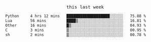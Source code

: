 <p align="center"><samp>this last week</samp></p>
<!--START_SECTION:waka-->

```txt
Python     4 hrs 12 mins   ███████████████████░░░░░░   75.88 %
Lua        56 mins         ████▒░░░░░░░░░░░░░░░░░░░░   16.81 %
Other      16 mins         █▒░░░░░░░░░░░░░░░░░░░░░░░   04.93 %
C          3 mins          ▒░░░░░░░░░░░░░░░░░░░░░░░░   00.95 %
sh         2 mins          ▒░░░░░░░░░░░░░░░░░░░░░░░░   00.78 %
```

<!--END_SECTION:waka-->


